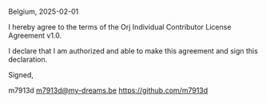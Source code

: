 Belgium, 2025-02-01

I hereby agree to the terms of the Orj Individual Contributor License
Agreement v1.0.

I declare that I am authorized and able to make this agreement and sign this
declaration.

Signed,

m7913d m7913d@my-dreams.be https://github.com/m7913d
